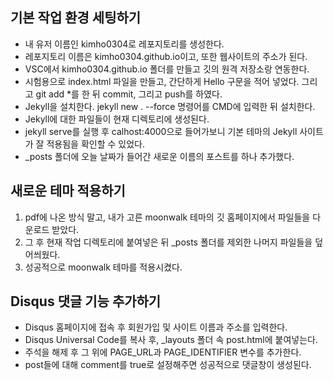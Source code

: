 ## 기본 작업 환경 세팅하기
* 내 유저 이름인 kimho0304로 레포지토리를 생성한다.
* 레포지토리 이름은 kimho0304.github.io이고, 또한 웹사이트의 주소가 된다.
* VSC에서 kimho0304.github.io 폴더를 만들고 깃의 원격 저장소랑 연동한다.
* 시험용으로 index.html 파일을 만들고, 간단하게 Hello 구문을 적어 넣었다. 그리고 git add *를 한 뒤 commit, 그리고 push를 하였다.
* Jekyll을 설치한다. jekyll new . --force 명령어를 CMD에 입력한 뒤 설치한다.
* Jekyll에 대한 파일들이 현재 디렉토리에 생성된다.
* jekyll serve를 실행 후 calhost:4000으로 들어가보니 기본 테마의 Jekyll 사이트가 잘 적용됨을 확인할 수 있었다.
* _posts 폴더에 오늘 날짜가 들어간 새로운 이름의 포스트를 하나 추가했다.

## 새로운 테마 적용하기
1. pdf에 나온 방식 말고, 내가 고른 moonwalk 테마의 깃 홈페이지에서 파일들을 다운로드 받았다.
2. 그 후 현재 작업 디렉토리에 붙여넣은 뒤 _posts 폴더를 제외한 나머지 파일들을 덮어씌웠다.
3. 성공적으로 moonwalk 테마를 적용시켰다.

## Disqus 댓글 기능 추가하기
* Disqus 홈페이지에 접속 후 회원가입 및 사이트 이름과 주소를 입력한다.
* Disqus Universal Code를 복사 후, _layouts 폴더 속 post.html에 붙여넣는다.
* 주석을 해제 후 그 위에 PAGE_URL과 PAGE_IDENTIFIER 변수를 추가한다.
* post들에 대해 comment를 true로 설정해주면 성공적으로 댓글창이 생성된다.         
